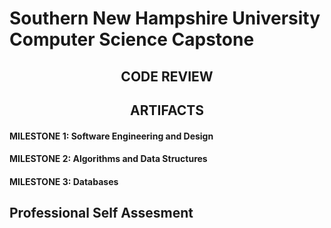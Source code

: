 # Southern New Hampshire University <br> Computer Science Capstone
## <center>CODE REVIEW<center>
## <center>ARTIFACTS<center>
#### MILESTONE 1: Software Engineering and Design
#### MILESTONE 2: Algorithms and Data Structures
#### MILESTONE 3: Databases
## Professional Self Assesment
